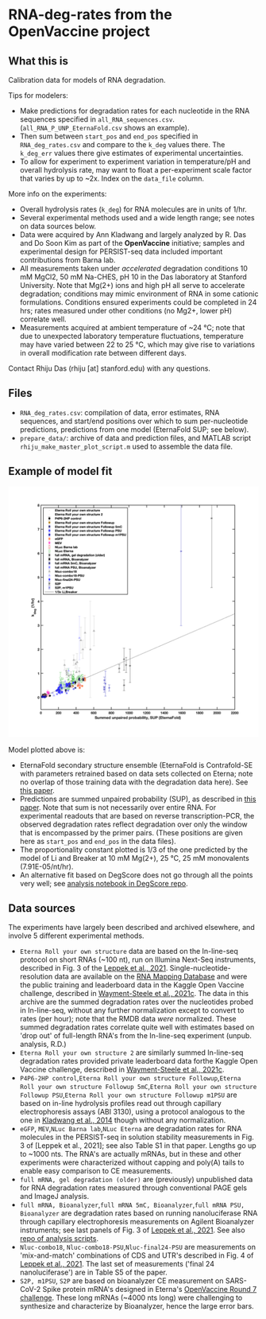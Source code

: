 # RNA-deg-rates from the OpenVaccine project

## What this is
Calibration data for models of RNA degradation.

Tips for modelers:  
* Make predictions for degradation rates for each nucleotide in the RNA sequences specified in `all_RNA_sequences.csv`.  (`all_RNA_P_UNP_EternaFold.csv` shows an example).  
* Then sum between `start_pos` and `end_pos` specified in `RNA_deg_rates.csv` and compare to the `k_deg` values there. The `k_deg_err` values there give estimates of experimental uncertainties.  
* To allow for experiment to experiment variation in temperature/pH and overall hydrolysis rate, may want to float a per-experiment scale factor that varies by up to ~2x. Index on the `data_file` column.

More info on the experiments:

* Overall hydrolysis rates (`k_deg`) for RNA molecules are in units of 1/hr. 
* Several experimental methods used and a wide length range; see notes on data sources below.
* Data were acquired by Ann Kladwang and largely analyzed by R. Das and Do Soon Kim as part of the **OpenVaccine** initiative; samples and experimental design for PERSIST-seq data included important contributions from Barna lab.
* All measurements taken under _accelerated_ degradation conditions 10 mM MgCl2, 50 mM Na-CHES, pH 10 in the Das laboratory at Stanford University. Note that Mg(2+) ions and high pH all serve to accelerate degradation; conditions may mimic environment of RNA in some cationic formulations. Conditions ensured experiments could be completed in 24 hrs; rates measured under other conditions (no Mg2+, lower pH) correlate well.
* Measurements acquired at ambient temperature of ~24 °C; note that due to unexpected laboratory temperature fluctuations, temperature may have varied between 22 to 25 °C, which may give rise to variations in overall modification rate between different days. 

Contact Rhiju Das (rhiju [at] stanford.edu) with any questions.

## Files
* `RNA_deg_rates.csv`: compilation of data, error estimates, RNA sequences, and start/end positions over which to sum per-nucleotide predictions,  predictions from one model (EternaFold SUP; see below).
* `prepare_data/`: archive of data and prediction files, and MATLAB script `rhiju_make_master_plot_script.m` used to assemble the data file.  

## Example of model fit

![](prepare_data/RNA-deg-rates.png)

Model plotted above is:  

* EternaFold secondary structure ensemble (EternaFold is Contrafold-SE with parameters retrained based on data sets collected on Eterna; note no overlap of those training data with the degradation data here). See [this paper](https://www.biorxiv.org/content/10.1101/2020.05.29.124511v2.full).  
* Predictions are summed unpaired probability (SUP), as described in [this paper](https://doi.org/10.1093/nar/gkab764). Note that sum is not necessarily over entire RNA. For experimental readouts that are based on reverse transcription-PCR, the observed degradation rates reflect degradation over only the window that is encompassed by the primer pairs. (These positions are given here as `start_pos` and `end_pos` in the data files). 
* The proportionality constant plotted is 1/3 of the one predicted by the model of Li and Breaker at 10 mM Mg(2+), 25 °C, 25 mM monovalents (7.91E-05/nt/hr). 
* An alternative fit based on DegScore does not go through all the points very well; see [analysis notebook in DegScore repo](https://github.com/eternagame/DegScore/blob/master/Demo/Degscore_Demo.ipynb).

## Data sources

The experiments have largely been described and archived elsewhere, and involve 5 different experimental methods.

* `Eterna Roll your own structure` data are based on the In-line-seq protocol on short RNAs (~100 nt), run on Illumina Next-Seq instruments, described in Fig. 3 of the [Leppek et al., 2021](https://www.biorxiv.org/content/10.1101/2021.03.29.437587v1.full). Single-nucleotide-resolution data are available on the [RNA Mapping Database](https://rmdb.stanford.edu/detail/RYOS1_MGPH_0000) and were the public training and leaderboard data in the Kaggle Open Vaccine challenge, described in [Wayment-Steele et al., 2021c](https://arxiv.org/pdf/2110.07531.pdf). The data in this archive are the summed degradation rates over the nucleotides probed in In-line-seq, without any further normalization except to convert to rates (per hour); note that the RMDB data _were_ normalized. These summed degradation rates correlate quite well with estimates based on 'drop out' of full-length RNA's from the In-line-seq experiment (unpub. analysis, R.D.)
* `Eterna Roll your own structure 2` are similarly summed In-line-seq degradation rates provided private leaderboard data forthe Kaggle Open Vaccine challenge, described in [Wayment-Steele et al., 2021c](https://arxiv.org/pdf/2110.07531.pdf). 
* `P4P6-2HP control`,`Eterna Roll your own structure Followup`,`Eterna Roll your own structure Followup 5mC`,`Eterna Roll your own structure Followup PSU`,`Eterna Roll your own structure Followup m1PSU` are based on in-line hydrolysis profiles read out through capillary electrophoresis assays (ABI 3130), using a protocol analogous to the one in [Kladwang et al., 2014](https://daslab.stanford.edu/site_data/pub_pdf/2014_Kladwang_Biochem.pdf) though without any normalization.
*  `eGFP`, `MEV`,`NLuc Barna lab`,`NLuc Eterna` are degradation rates for RNA molecules in the PERSIST-seq in solution stability measurements in Fig. 3 of [Leppek et al., 2021]; see also Table S1 in that paper. Lengths go up to ~1000 nts. The RNA's are actually mRNAs, but in these and other experiments were characterized without capping and poly(A) tails to enable easy comparison to CE measurements.
* `full mRNA, gel degradation (older)` are (previously) unpublished data for RNA degradation rates measured through conventional PAGE gels and ImageJ analysis.
* `full mRNA, Bioanalyzer`,`full mRNA 5mC, Bioanalyzer`,`full mRNA PSU, Bioanalyzer`  are degradation rates based on running nanoluciferase RNA through capillary electrophoresis measurements on Agilent Bioanalyzer instruments; see last panels of Fig. 3 of [Leppek et al., 2021](https://www.biorxiv.org/content/10.1101/2021.03.29.437587v1.full). See also [repo of analysis scripts](https://github.com/DasLab/openvaccine-CE-analysis).
* `Nluc-combo18`, `Nluc-combo18-PSU`,`Nluc-final24-PSU` are measurements on 'mix-and-match' combinations of CDS and UTR's described in Fig. 4 of [Leppek et al., 2021](https://www.biorxiv.org/content/10.1101/2021.03.29.437587v1.full). The last set of measurements ('final 24 nanoluciferase') are in Table S5 of the paper. 
*  `S2P, m1PSU`, `S2P` are based on bioanalyzer CE measurement on SARS-CoV-2 Spike protein mRNA's designed in Eterna's [OpenVaccine Round 7 challenge](https://eternagame.org/labs/10506533). These long mRNAs (~4000 nts long) were challenging to synthesize and characterize by Bioanalyzer, hence the large error bars.




